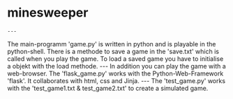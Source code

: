 # minesweeper

    ---
The main-programm 'game.py' is written in python and is playable in the python-shell.
There is a methode to save a game in the 'save.txt' which is called when you play the game.
To load a saved game you have to initialise a objekt with the load methode.
    ---
In addition you can play the game with a web-browser. The 'flask_game.py' works with the 
Python-Web-Framework 'flask'. It collaborates with html, css and Jinja.
    ---
The 'test_game.py' works with the 'test_game1.txt & test_game2.txt' to create a simulated
game.